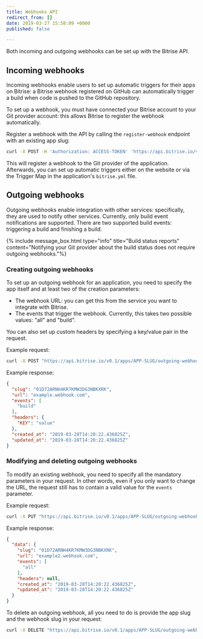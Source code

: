 ```yaml
---
title: Webhooks API
redirect_from: []
date: 2019-03-27 15:58:09 +0000
published: false

---
```

Both incoming and outgoing webhooks can be set up with the Bitrise API.

## Incoming webhooks

Incoming webhooks enable users to set up automatic triggers for their apps on Bitrise: a Bitrise webhook registered on GitHub can automatically trigger a build when code is pushed to the GitHub repository.

To set up a webhook, you must have connected your Bitrise account to your Git provider account: this allows Bitrise to register the webhook automatically.

Register a webhook with the API by calling the `register-webhook` endpoint with an existing app slug:

```bash
curl -X POST -H 'Authorization: ACCESS-TOKEN' 'https://api.bitrise.io/v0.1/apps/APP-SLUG/register-webhook'
```

This will register a webhook to the Git provider of the application. Afterwards, you can set up automatic triggers either on the website or via the Trigger Map in the application's `bitrise.yml` file.

## Outgoing webhooks

Outgoing webhooks enable integration with other services: specifically, they are used to notify other services. Currently, only build event notifications are supported. There are two supported build events: triggering a build and finishing a build. 

{% include message_box.html type="info" title="Build status reports" content="Notifying your Git provider about the build status does not require outgoing webhooks."%} 

### Creating outgoing webhooks

To set up an outgoing webhook for an application, you need to specify the app itself and at least two of the creation parameters:

* The webhook URL: you can get this from the service you want to integrate with Bitrise.
* The events that trigger the webhook. Currently, this takes two possible values: "all" and "build". 

You can also set up custom headers by specifying a key/value pair in the request.

Example request:

```bash
curl -X POST "https://api.bitrise.io/v0.1/apps/APP-SLUG/outgoing-webhooks" -H "accept: application/json" -H "Authorization: ACCESS-TOKEN" -H "Content-Type: application/json" -d "{ \"events\": [ \"build\" ], \"url\": \"example.webhook.com\", \"headers\": { \"KEY\": \"value\" }}"
```

Example response:

```json
{
  "slug": "01D72ARNH4KR7KMW3DG3NBKXRK",
  "url": "example.webhook.com",
  "events": [
    "build"
  ],
  "headers": {
    "KEY": "value"
  },
  "created_at": "2019-03-28T14:20:22.436825Z",
  "updated_at": "2019-03-28T14:20:22.436825Z"
}
```

### Modifying and deleting outgoing webhooks

To modify an existing webhook, you need to specify all the mandatory parameters in your request. In other words, even if you only want to change the URL, the request still has to contain a valid value for the `events` parameter. 

Example request:

```bash
curl -X PUT "https://api.bitrise.io/v0.1/apps/APP-SLUG/outgoing-webhooks/WEBHOOK-SLUG" -H "accept: application/json" -H "Authorization: ACCESS-TOKEN" -H "Content-Type: application/json" -d "{ \"events\": [ \"all\" ], \"url\": \"example2.webhook.com\"}"
```

Example response:

```json
{
  "data": {
    "slug": "01D72ARNH4KR7KMW3DG3NBKXRK",
    "url": "example2.webhook.com",
    "events": [
      "all"
    ],
    "headers": null,
    "created_at": "2019-03-28T14:20:22.436825Z",
    "updated_at": "2019-03-28T14:20:22.436825Z"
  }
}
```

To delete an outgoing webhook, all you need to do is provide the app slug and the webhook slug in your request:

```bash
curl -X DELETE "https://api.bitrise.io/v0.1/apps/APP-SLUG/outgoing-webhooks/WEBHOOK-SLUG" -H "accept: application/json" -H "Authorization: ACCESS-TOKEN"
```